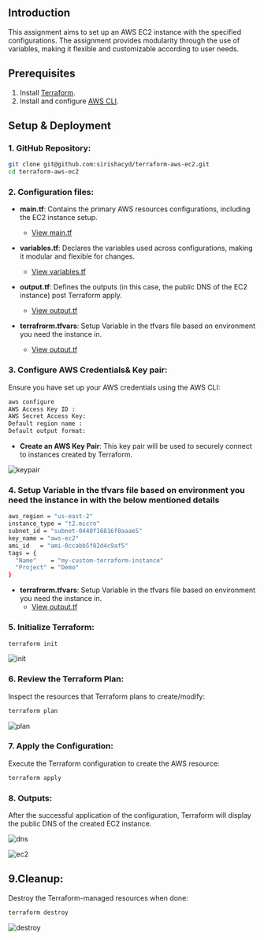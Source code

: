 ## Introduction

This  assignment aims to set up an AWS EC2 instance with the specified configurations. The assignment provides modularity through the use of variables, making it flexible and customizable according to user needs.

## Prerequisites

1. Install [Terraform](https://learn.hashicorp.com/tutorials/terraform/install-cli).
2. Install and configure [AWS CLI](https://aws.amazon.com/cli/).

## Setup & Deployment

### 1. GitHub Repository:

```bash
git clone git@github.com:sirishacyd/terraform-aws-ec2.git
cd terraform-aws-ec2
```
### 2. Configuration files:

- **main.tf**: Contains the primary AWS resources configurations, including the EC2 instance setup.
  - [View main.tf](https://github.com/sirishacyd/terraform-aws-ec2/blob/main/main.tf)
  
- **variables.tf**: Declares the variables used across configurations, making it modular and flexible for changes.
  - [View variables.tf](https://github.com/sirishacyd/terraform-aws-ec2/blob/main/variables.tf)

- **output.tf**: Defines the outputs (in this case, the public DNS of the EC2 instance) post Terraform apply.
  - [View output.tf](https://github.com/sirishacyd/terraform-aws-ec2/blob/main/output.tf)

- **terrafrorm.tfvars**: Setup Variable in the tfvars file based on environment you need the instance in.
  - [View output.tf](https://github.com/sirishacyd/terraform-aws-ec2/blob/main/terraform.tfvars)

### 3. Configure AWS Credentials& Key pair:

Ensure you have set up your AWS credentials using the AWS CLI:

```bash
aws configure
AWS Access Key ID : 
AWS Secret Access Key: 
Default region name : 
Default output format:
```

- **Create an AWS Key Pair**:
This key pair will be used to securely connect to instances created by Terraform.

![keypair](screenshots/keypair.png)

### 4. Setup Variable in the tfvars file based on environment you need the instance in with the below mentioned details


```bash
aws_region = "us-east-2"
instance_type = "t2.micro"
subnet_id = "subnet-0440f16816f0aaae5"
key_name = "aws-ec2"
ami_id   = "ami-0ccabb5f82d4c9af5"
tags = {
  "Name"    = "my-custom-terraform-instance"
  "Project" = "Demo"
}
```
- **terrafrorm.tfvars**: Setup Variable in the tfvars file based on environment you need the instance in.
  - [View output.tf](https://github.com/sirishacyd/terraform-aws-ec2/blob/main/terraform.tfvars)
  
### 5. Initialize Terraform:

```bash
terraform init
```
![init](screenshots/init.png)
  
### 6. Review the Terraform Plan:

Inspect the resources that Terraform plans to create/modify:

```bash
terraform plan
```
 ![plan](screenshots/plan.png)
 
### 7. Apply the Configuration:

Execute the Terraform configuration to create the AWS resource:

```bash
terraform apply
```
 
### 8. Outputs:

After the successful application of the configuration, Terraform will display the public DNS of the created EC2 instance.

![dns](screenshots/dns.png)

![ec2](screenshots/ec2.png)

## 9.Cleanup:

Destroy the Terraform-managed resources when done:

```bash
terraform destroy
```

![destroy](screenshots/destroy.png)
